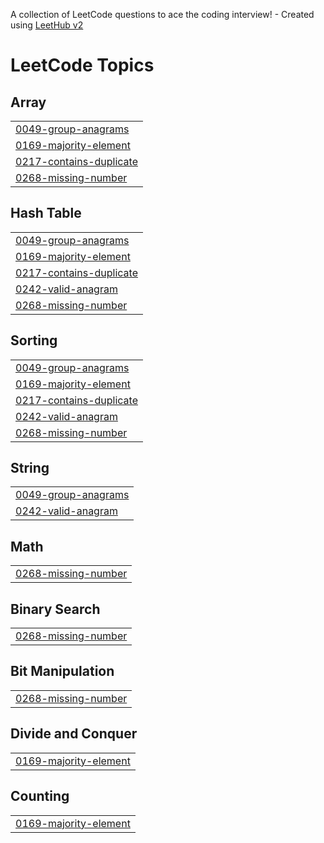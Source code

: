 A collection of LeetCode questions to ace the coding interview! - Created using [LeetHub v2](https://github.com/arunbhardwaj/LeetHub-2.0)
<!---LeetCode Topics Start-->
# LeetCode Topics
## Array
|  |
| ------- |
| [0049-group-anagrams](https://github.com/Gallind/LeetCode-Solutions/tree/master/0049-group-anagrams) |
| [0169-majority-element](https://github.com/Gallind/LeetCode-Solutions/tree/master/0169-majority-element) |
| [0217-contains-duplicate](https://github.com/Gallind/LeetCode-Solutions/tree/master/0217-contains-duplicate) |
| [0268-missing-number](https://github.com/Gallind/LeetCode-Solutions/tree/master/0268-missing-number) |
## Hash Table
|  |
| ------- |
| [0049-group-anagrams](https://github.com/Gallind/LeetCode-Solutions/tree/master/0049-group-anagrams) |
| [0169-majority-element](https://github.com/Gallind/LeetCode-Solutions/tree/master/0169-majority-element) |
| [0217-contains-duplicate](https://github.com/Gallind/LeetCode-Solutions/tree/master/0217-contains-duplicate) |
| [0242-valid-anagram](https://github.com/Gallind/LeetCode-Solutions/tree/master/0242-valid-anagram) |
| [0268-missing-number](https://github.com/Gallind/LeetCode-Solutions/tree/master/0268-missing-number) |
## Sorting
|  |
| ------- |
| [0049-group-anagrams](https://github.com/Gallind/LeetCode-Solutions/tree/master/0049-group-anagrams) |
| [0169-majority-element](https://github.com/Gallind/LeetCode-Solutions/tree/master/0169-majority-element) |
| [0217-contains-duplicate](https://github.com/Gallind/LeetCode-Solutions/tree/master/0217-contains-duplicate) |
| [0242-valid-anagram](https://github.com/Gallind/LeetCode-Solutions/tree/master/0242-valid-anagram) |
| [0268-missing-number](https://github.com/Gallind/LeetCode-Solutions/tree/master/0268-missing-number) |
## String
|  |
| ------- |
| [0049-group-anagrams](https://github.com/Gallind/LeetCode-Solutions/tree/master/0049-group-anagrams) |
| [0242-valid-anagram](https://github.com/Gallind/LeetCode-Solutions/tree/master/0242-valid-anagram) |
## Math
|  |
| ------- |
| [0268-missing-number](https://github.com/Gallind/LeetCode-Solutions/tree/master/0268-missing-number) |
## Binary Search
|  |
| ------- |
| [0268-missing-number](https://github.com/Gallind/LeetCode-Solutions/tree/master/0268-missing-number) |
## Bit Manipulation
|  |
| ------- |
| [0268-missing-number](https://github.com/Gallind/LeetCode-Solutions/tree/master/0268-missing-number) |
## Divide and Conquer
|  |
| ------- |
| [0169-majority-element](https://github.com/Gallind/LeetCode-Solutions/tree/master/0169-majority-element) |
## Counting
|  |
| ------- |
| [0169-majority-element](https://github.com/Gallind/LeetCode-Solutions/tree/master/0169-majority-element) |
<!---LeetCode Topics End-->